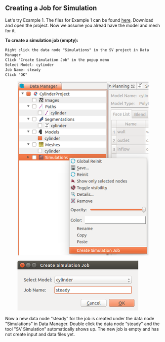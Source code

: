 ## Creating a Job for Simulation ###

Let's try Example 1. The files for Example 1 can be found [here](documentation/flowsolver/files/examples.zip). Download and open the project. Now we assume you alread have the model and mesh for it.
 
**To create a simulation job (empty):**

	Right click the data node "Simulations" in the SV project in Data Manager
	Click "Create Simulation Job" in the popup menu
	Select Model: cylinder
	Job Name: steady
	Click "OK"

<figure>
  <img class="svImg svImgSm"  src="documentation/flowsolver/imgs/createemptyjob.png"> 
  <figcaption class="svCaption" ></figcaption>
</figure>

<figure>
  <img class="svImg svImgSm"  src="documentation/flowsolver/imgs/createjobdialog.png"> 
  <figcaption class="svCaption" ></figcaption>
</figure>

Now a new data node “steady” for the job is created under the data node "Simulations" in Data Manager. Double click the data node “steady" and the tool "SV Simulation” automatically shows up. The new job is empty and has not create input and data files yet. 

